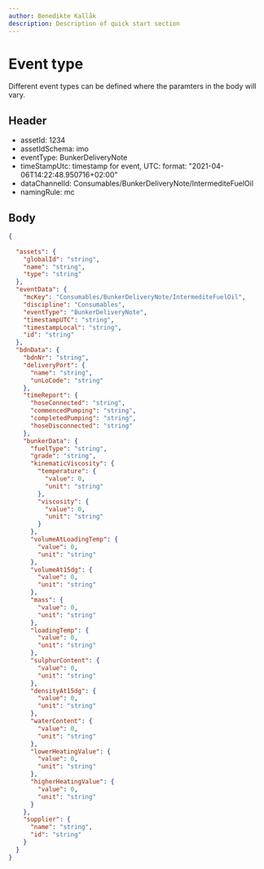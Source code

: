 ```yaml
---
author: Benedikte Kallåk
description: Description of quick start section
---
```


# Event type

Different event types can be defined where the paramters in the body will vary. 

## Header

- assetId: 1234
- assetIdSchema: imo
- eventType: BunkerDeliveryNote
- timeStampUtc: timestamp for event, UTC: format: "2021-04-06T14:22:48.950716+02:00"
- dataChannelId: Consumables/BunkerDeliveryNote/IntermediteFuelOil
- namingRule: mc


## Body
```json
{
  
  "assets": {
    "globalId": "string",
    "name": "string",
    "type": "string"
  },
  "eventData": {
    "mcKey": "Consumables/BunkerDeliveryNote/IntermediteFuelOil",
    "discipline": "Consumables",
    "eventType": "BunkerDeliveryNote",
    "timestampUTC": "string",
    "timestampLocal": "string",
    "id": "string"
  },
  "bdnData": {
    "bdnNr": "string",
    "deliveryPort": {
      "name": "string",
      "unLoCode": "string"
    },
    "timeReport": {
      "hoseConnected": "string",
      "commencedPumping": "string",
      "completedPumping": "string",
      "hoseDisconnected": "string"
    },
    "bunkerData": {
      "fuelType": "string",
      "grade": "string",
      "kinematicViscosity": {
        "temperature": {
          "value": 0,
          "unit": "string"
        },
        "viscosity": {
          "value": 0,
          "unit": "string"
        }
      },
      "volumeAtLoadingTemp": {
        "value": 0,
        "unit": "string"
      },
      "volumeAt15dg": {
        "value": 0,
        "unit": "string"
      },
      "mass": {
        "value": 0,
        "unit": "string"
      },
      "loadingTemp": {
        "value": 0,
        "unit": "string"
      },
      "sulphurContent": {
        "value": 0,
        "unit": "string"
      },
      "densityAt15dg": {
        "value": 0,
        "unit": "string"
      },
      "waterContent": {
        "value": 0,
        "unit": "string"
      },
      "lowerHeatingValue": {
        "value": 0,
        "unit": "string"
      },
      "higherHeatingValue": {
        "value": 0,
        "unit": "string"
      }
    },
    "supplier": {
      "name": "string",
      "id": "string"
    }
  }
}


```
